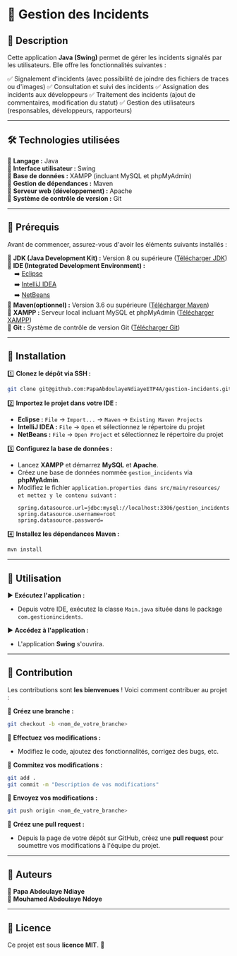 # 🚀 Gestion des Incidents

## 📝 Description

Cette application **Java (Swing)** permet de gérer les incidents signalés par les utilisateurs. Elle offre les fonctionnalités suivantes :

✅ Signalement d'incidents (avec possibilité de joindre des fichiers de traces ou d'images)
✅ Consultation et suivi des incidents
✅ Assignation des incidents aux développeurs
✅ Traitement des incidents (ajout de commentaires, modification du statut)
✅ Gestion des utilisateurs (responsables, développeurs, rapporteurs)

---

## 🛠️ Technologies utilisées

🔹 **Langage :** Java  
🔹 **Interface utilisateur :** Swing  
🔹 **Base de données :** XAMPP (incluant MySQL et phpMyAdmin)  
🔹 **Gestion de dépendances :** Maven  
🔹 **Serveur web (développement) :** Apache  
🔹 **Système de contrôle de version :** Git  

---

## 📌 Prérequis

Avant de commencer, assurez-vous d'avoir les éléments suivants installés :

🔸 **JDK (Java Development Kit) :** Version 8 ou supérieure ([Télécharger JDK](https://www.oracle.com/java/technologies/downloads/))  
🔸 **IDE (Integrated Development Environment) :**  
&nbsp;&nbsp;&nbsp;&nbsp;➡️ [Eclipse](https://www.eclipse.org/downloads/)  
&nbsp;&nbsp;&nbsp;&nbsp;➡️ [IntelliJ IDEA](https://www.jetbrains.com/idea/download/)  
&nbsp;&nbsp;&nbsp;&nbsp;➡️ [NetBeans](https://netbeans.apache.org/download/)  
🔸 **Maven(optionnel) :** Version 3.6 ou supérieure ([Télécharger Maven](https://maven.apache.org/download.cgi))  
🔸 **XAMPP :** Serveur local incluant MySQL et phpMyAdmin ([Télécharger XAMPP](https://www.apachefriends.org/index.html))  
🔸 **Git :** Système de contrôle de version Git ([Télécharger Git](https://git-scm.com/downloads))  

---

## 🚀 Installation

1️⃣ **Clonez le dépôt via SSH :**

```bash
git clone git@github.com:PapaAbdoulayeNdiayeETP4A/gestion-incidents.git
```

2️⃣ **Importez le projet dans votre IDE :**
* **Eclipse :** `File` -> `Import...` -> `Maven` -> `Existing Maven Projects`
* **IntelliJ IDEA :** `File` -> `Open` et sélectionnez le répertoire du projet
* **NetBeans :** `File` -> `Open Project` et sélectionnez le répertoire du projet

3️⃣ **Configurez la base de données :**
* Lancez **XAMPP** et démarrez **MySQL** et **Apache**.
* Créez une base de données nommée `gestion_incidents` via **phpMyAdmin**.
* Modifiez le fichier `application.properties dans src/main/resources/ et mettez y le contenu suivant` :
  ```properties
  spring.datasource.url=jdbc:mysql://localhost:3306/gestion_incidents
  spring.datasource.username=root
  spring.datasource.password=
  ```

4️⃣ **Installez les dépendances Maven :**

```bash
mvn install
```

---

## 🎯 Utilisation

▶ **Exécutez l'application :**
* Depuis votre IDE, exécutez la classe `Main.java` située dans le package `com.gestionincidents`.

▶ **Accédez à l'application :**
* L'application **Swing** s'ouvrira.

---

## 🤝 Contribution

Les contributions sont **les bienvenues** ! Voici comment contribuer au projet :

🔹 **Créez une branche :**

```bash
git checkout -b <nom_de_votre_branche>
```

🔹 **Effectuez vos modifications :**
* Modifiez le code, ajoutez des fonctionnalités, corrigez des bugs, etc.

🔹 **Commitez vos modifications :**

```bash
git add .
git commit -m "Description de vos modifications"
```

🔹 **Envoyez vos modifications :**

```bash
git push origin <nom_de_votre_branche>
```

🔹 **Créez une pull request :**
* Depuis la page de votre dépôt sur GitHub, créez une **pull request** pour soumettre vos modifications à l'équipe du projet.

---

## 👥 Auteurs

👤 **Papa Abdoulaye Ndiaye**  
👤 **Mouhamed Abdoulaye Ndoye**  

---

## 📜 Licence

Ce projet est sous **licence MIT**. 📝

